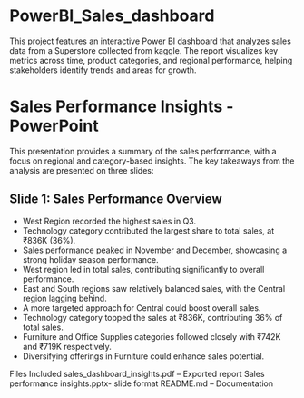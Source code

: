 # PowerBI_Sales_dashboard

This project features an interactive Power BI dashboard that analyzes sales data  from a Superstore collected from kaggle. The report visualizes key metrics across time, product categories, and regional performance, helping stakeholders identify trends and areas for growth.

# Sales Performance Insights - PowerPoint

This presentation provides a summary of the sales performance, with a focus on regional and category-based insights. 
The key takeaways from the analysis are presented on three slides:

## Slide 1: Sales Performance Overview
- West Region recorded the highest sales in Q3.
- Technology category contributed the largest share to total sales, at ₹836K (36%).
- Sales performance peaked in November and December, showcasing a strong holiday season performance.
- West region led in total sales, contributing significantly to overall performance.
- East and South regions saw relatively balanced sales, with the Central region lagging behind.
- A more targeted approach for Central could boost overall sales.
- Technology category topped the sales at ₹836K, contributing 36% of total sales.
- Furniture and Office Supplies categories followed closely with ₹742K and ₹719K respectively.
- Diversifying offerings in Furniture could enhance sales potential.

Files Included
sales_dashboard_insights.pdf – Exported report
Sales performance insights.pptx- slide format
README.md – Documentation
